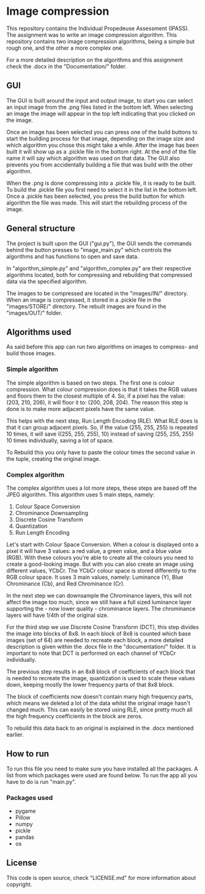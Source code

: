 # Image compression
This repository contains the Individual Propedeuse Assessment (IPASS). The assignment was to write an
image compression algorithm. This repository contains two image compression algorithms, being a
simple but rough one, and the other a more complex one. 

For a more detailed description on the algorithms and this assignment check the .docx in the 
"Documentation/" folder.


## GUI
The GUI is built around the input and output image, to start you can select an input image from the
.png files listed in the bottom left. When selecting an image the image will appear in the top left
indicating that you clicked on the image.

Once an image has been selected you can press one of the build buttons to start the building process
for that image, depending on the image size and which algorithm you chose this might take a while.
After the image has been built it will show up as a .pickle file in the bottom right. At the end of
the file name it will say which algorithm was used on that data. The GUI also prevents you from
accidentally building a file that was build with the other algorithm. 

When the .png is done compressing into a .pickle file, it is ready to be built. To build the .pickle
file you first need to select it in the list in the bottom left. Once a .pickle has been selected, you
press the build button for which algorithm the file was made. This will start the rebuilding process
of the image.


## General structure
The project is built upon the GUI ("gui.py"), the GUI sends the commands behind the button presses to 
"image_main.py" which controls the algorithms and has functions to open and save data.

In "algorithm_simple.py" and "algorithm_complex.py" are their respective algorithms located, both for
compressing and rebuilding that compressed data via the specified algorithm.

The images to be compressed are located in the "images/IN/" directory. When an image is compressed, it 
stored in a .pickle file in the "images/STORE/" directory. The rebuilt images are found in the 
"images/OUT/" folder.


## Algorithms used
As said before this app can run two algorithms on images to compress- and build those images.

### Simple algorithm
The simple algorithm is based on two steps. The first one is colour compression. What colour compression
does is that it takes the RGB values and floors them to the closest multiple of 4. So, if a pixel has the
value: (203, 210, 206), it will floor it to: (200, 208, 204). The reason this step is done is to make
more adjacent pixels have the same value.

This helps with the next step, Run Length Encoding (RLE). What RLE does is that it can group adjacent 
pixels. So, if the value (255, 255, 255) is repeated 10 times, it will save ((255, 255, 255), 10) instead 
of saving (255, 255, 255) 10 times individually, saving a lot of space. 

To Rebuild this you only have to paste the colour times the second value in the tuple, creating the 
original image.

### Complex algorithm
The complex algorithm uses a lot more steps, these steps are based off the JPEG algorithm. This algorithm
uses 5 main steps, namely:

1. Colour Space Conversion
2. Chrominance Downsampling
3. Discrete Cosine Transform
4. Quantization
5. Run Length Encoding

Let's start with Colour Space Conversion. When a colour is displayed onto a pixel it will have 3 values:
a red value, a green value, and a blue value (RGB). With these colours you're able to create all the colours
you need to create a good-looking image. But with you can also create an image using different values, YCbCr.
The YCbCr colour space is stored differently to the RGB colour space. It uses 3 main values, namely:
Luminance (Y), Blue Chrominance (Cb), and Red Chrominance (Cr). 

In the next step we can downsample the Chrominance layers, this will not affect the image too much, since
we still have a full sized luminance layer supporting the - now lower quality - chrominance layers. The
chrominance layers will have 1/4th of the original size.

For the third step we use Discrete Cosine Transform (DCT), this step divides the image into blocks of 8x8.
In each block of 8x8 is counted which base images (set of 64) are needed to recreate each block, a more 
detailed description is given within the .docx file in the "documentation/" folder. It is important to note 
that DCT is performed on each channel of YCbCr individually.

The previous step results in an 8x8 block of coefficients of each block that is needed to recreate the image, 
quantization is used to scale these values down, keeping mostly the lower frequency parts of that 8x8 block.

The block of coefficients now doesn't contain many high frequency parts, which means we deleted a lot of
the data whilst the original image hasn't changed much. This can easily be stored using RLE, since pretty
much all the high frequency coefficients in the block are zeros.

To rebuild this data back to an original is explained in the .docx mentioned earlier.


## How to run
To run this file you need to make sure you have installed all the packages. A list from which packages
were used are found below. To run the app all you have to do is run "main.py".

### Packages used
- pygame
- Pillow
- numpy
- pickle
- pandas
- os

## License
This code is open source, check "LICENSE.md" for more information about copyright.